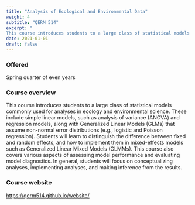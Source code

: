```yaml
---
title: "Analysis of Ecological and Environmental Data"
weight: 4
subtitle: "QERM 514"
excerpt: "
This course introduces students to a large class of statistical models commonly used for analyses in ecology and environmental science. These include simple linear models, such as analysis of variance (ANOVA) and regression models, along with Generalized Linear Models (GLMs) that assume non-normal error distributions (e.g., logistic and Poisson regression)."
date: 2021-01-01
draft: false
---
```


### Offered

Spring quarter of even years

### Course overview

This course introduces students to a large class of statistical models commonly used for analyses in ecology and environmental science. These include simple linear models, such as analysis of variance (ANOVA) and regression models, along with Generalized Linear Models (GLMs) that assume non-normal error distributions (e.g., logistic and Poisson regression). Students will learn to distinguish the difference between fixed and random effects, and how to implement them in mixed-effects models such as Generalized Linear Mixed Models (GLMMs). This course also covers various aspects of assessing model performance and evaluating model diagnostics. In general, students will focus on conceptualizing analyses, implementing analyses, and making inference from the results.

### Course website

https://qerm514.github.io/website/
